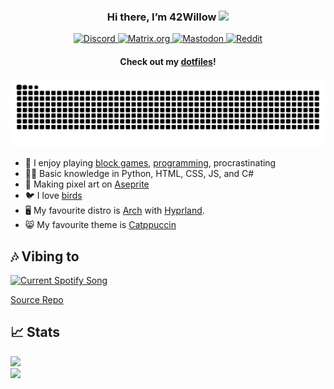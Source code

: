 <!-- Credit to https://github.com/tthn0/tthn0 for README idea -->

<h3 align="center">Hi there, I’m 42Willow <img src="https://media.giphy.com/media/hvRJCLFzcasrR4ia7z/giphy.gif" width="20px"></h3>

<div align="center">
  <a href="https://discord.com/users/752661242610450433">
    <img src="https://img.shields.io/badge/discord-%235865F2?logo=discord&logoColor=white" alt="Discord">

  </a>
  <a href="https://matrix.to/#/@42willow:matrix.org">
    <img src="https://img.shields.io/badge/matrix-black?style=flat&logo=matrix" alt="Matrix.org">
  </a>
  <a href="https://mastodon.social/@42willow">
    <img src="https://img.shields.io/badge/mastodon-%236364FF?style=flat&logo=mastodon&logoColor=white" alt="Mastodon">
  </a>
  <a href="https://reddit.com/u/42willow">
    <img src="https://img.shields.io/badge/reddit-%23FF4500?style=flat&logo=reddit&logoColor=white" alt="Reddit">
  </a>
</div>


<h4 align="center">Check out my <a href="https://github.com/42willow/dotfiles">dotfiles</a>!</h4>

<picture>
  <source media="(prefers-color-scheme: dark)" srcset="https://raw.githubusercontent.com/42willow/42willow/output/github-contribution-grid-snake-dark.svg">
  <source media="(prefers-color-scheme: light)" srcset="https://raw.githubusercontent.com/42willow/42willow/output/github-contribution-grid-snake.svg">
  <img alt="github contribution grid snake animation" src="https://raw.githubusercontent.com/42willow/42willow/output/github-contribution-grid-snake.svg">
</picture>

* :seedling: I enjoy playing [block games](https://prismlauncher.org), [programming](https://code.visualstudio.com), procrastinating
* :technologist: Basic knowledge in Python, HTML, CSS, JS, and C#
* :art: Making pixel art on [Aseprite](https://github.com/aseprite/aseprite)
* :bird: I love [birds](https://ebird.org)
* :desktop_computer: My favourite distro is [Arch](https://archlinux.org/) with [Hyprland](https://hyprland.org/).
* :smile_cat: My favourite theme is [Catppuccin](https://github.com/catppuccin)
<!--* :keyboard: Currently working on [Nocrastinate](https://42willow.github.io/nocrastinate)-->

## 🎶 Vibing to

<a href="https://spotify-readme-42willows.vercel.app/api/play">
  <img src="https://spotify-readme-42willows.vercel.app/api?theme=dark&rainbow=true" alt="Current Spotify Song">
</a>

<a href="https://github.com/tthn0/Spotify-Readme">Source Repo</a>

## 📈 Stats

<div>
  <img src="https://github-readme-stats.vercel.app/api?username=42willow&show_icons=true&rank_icon=github&include_all_commits=true&show=discussions_starte&count_private=true&hide_border=true&bg_color=24273a&text_color=cad3f5&title_color=f5bde6&icon_color=8aadf4&card_width=495" />
</div>

<div>
  <img src="https://github-readme-stats.vercel.app/api/top-langs/?username=42willow&langs_count=8&layout=compact&hide_border=true&bg_color=24273a&text_color=cad3f5&title_color=f5bde6&icon_color=c6a0f6&card_width=495"/>
</div>

<!--
<div>
 <img src="http://github-readme-streak-stats.herokuapp.com?user=42willow&theme=dark&hide_border=true&background=24273a&ring=f5bde6&fire=ed8796&currStreakLabel=cad3f5&currStreakNum=cad3f5&sideLabels=cad3f5&sideNums=cad3f5&card_width=495">
</div>
-->
<!--
## 🛠 Architecture
### Earthy (main)
```console
42willow@earthy:~% hostnamectl

💾 OS     ~  Arch Linux & Open SUSE Tumbleweed & Windows 11
💻 Host   ~  Thinkpad Yoga X1 4th
💽 Shell  ~  bash
```

### Deepthought (tinkering)
```console
42willow@deepthought:~$ Get-ComputerInfo

💾 OS     ~  Windows
💻 Host   ~  PC
💽 Shell  ~  powershell
```

### Raspberry Pi's (tinkering)
```console
42willow@pi:~$ hostnamectl

💾 OS     ~  Raspberry Pi OS (Debian)
💻 Host   ~  Raspberry Pi 4B/3B/3A/ZeroW
💽 Shell  ~  bash
```
-->

<!--## 🔨 Tools-->
<!--
### Languages
![HTML5](https://img.shields.io/badge/html5-%23E34F26.svg?style=for-the-badge&logo=html5&logoColor=white)
![CSS3](https://img.shields.io/badge/css3-%231572B6.svg?style=for-the-badge&logo=css3&logoColor=white)
![JavaScript](https://img.shields.io/badge/javascript-%23323330.svg?style=for-the-badge&logo=javascript&logoColor=%23F7DF1E)
![C#](https://img.shields.io/badge/c%23-%23239120.svg?style=for-the-badge&logo=c-sharp&logoColor=white)
![Python](https://img.shields.io/badge/python-%233776AB?style=for-the-badge&logo=python&logoColor=white)
![Micropython](https://img.shields.io/badge/micropython-%232B2728?style=for-the-badge&logo=micropython&logoColor=white)
![Arduino C++](https://img.shields.io/badge/Arduino_C%2B%2B-%2300979D?style=for-the-badge&logo=arduino&logoColor=white)
![Lua](https://img.shields.io/badge/lua-%232C2D72?style=for-the-badge&logo=lua&logoColor=white)
![Java](https://img.shields.io/badge/java-%23F80000?style=for-the-badge&logo=oracle&logoColor=white)

### Apps
![Unity](https://img.shields.io/badge/unity-%23000000.svg?style=for-the-badge&logo=unity&logoColor=white)
-->
<!--
![Visual Studio Code](https://img.shields.io/badge/Visual%20Studio%20Code-0078d7.svg?style=for-the-badge&logo=visual-studio-code&logoColor=white&labelColor=black)
![Vivaldi](https://img.shields.io/badge/vivaldi-red?style=for-the-badge&logo=vivaldi&logoColor=white&labelColor=black)
![Obsidian.md](https://img.shields.io/badge/obsidian.md-%237C3AED?style=for-the-badge&logo=obsidian&logoColor=white&labelColor=black)
![Aseprite](https://img.shields.io/badge/aseprite-%23544450?style=for-the-badge&logo=aseprite&logoColor=white&labelColor=black)
![Spicetify](https://img.shields.io/badge/spicetify-%233e8625?style=for-the-badge&logo=spotify&logoColor=white&labelColor=black)
-->
<!--
![Element.io](https://img.shields.io/badge/element-%230DBD8B?style=for-the-badge&logo=element&logoColor=white)
![Prism Launcher](https://img.shields.io/badge/prism_launcher-%2362B47A?style=for-the-badge&logoColor=white)
![Adobe CC](https://img.shields.io/badge/adobe_cc-%23DA1F26?style=for-the-badge&logo=adobecreativecloud&logoColor=white)
![Canva](https://img.shields.io/badge/canva-%2300C4CC?style=for-the-badge&logo=canva&logoColor=white)

### OS
![Windows](https://img.shields.io/badge/windows-%230078D4?style=for-the-badge&logo=windows11&logoColor=white)
![Raspberry Pi](https://img.shields.io/badge/raspberry_pi-%23A22846?style=for-the-badge&logo=raspberrypi&logoColor=white)
![Ubuntu](https://img.shields.io/badge/ubuntu-%23E95420?style=for-the-badge&logo=ubuntu&logoColor=white)
-->

<!--
## 📃 FAQ
### What is the meaning of life?
42... or is it 59?
### Why am I creating an FAQ no one will read?
\*No comment\*
### What's top left?
Binary. Pixel = 1. Off = 0.
-->
